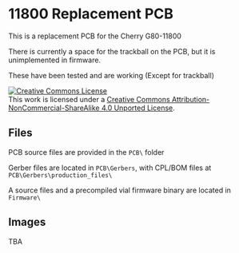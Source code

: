 # 11800 Replacement PCB

This is a replacement PCB for the Cherry G80-11800 

There is currently a space for the trackball on the PCB, but it is unimplemented in firmware.

These have been tested and are working (Except for trackball)

<a rel="license" href="http://creativecommons.org/licenses/by-nc-sa/4.0/"><img alt="Creative Commons License" style="border-width:0" src="https://i.creativecommons.org/l/by-nc-sa/4.0/88x31.png" /></a><br />This work is licensed under a <a rel="license" href="http://creativecommons.org/licenses/by-nc-sa/4.0/">Creative Commons Attribution-NonCommercial-ShareAlike 4.0 Unported License</a>.

## Files

PCB source files are provided in the `PCB\` folder

Gerber files are located in `PCB\Gerbers`, with CPL/BOM files at `PCB\Gerbers\production_files\`

A source files and a precompiled vial firmware binary are located in `Firmware\`

## Images

TBA

